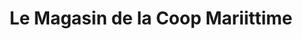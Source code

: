 ---
title: "Le Magasin de la Coop Mariittime"
url: /le-guilvinec/le-magasin-de-la-coop-mariittime/
shop: charcuterie
---